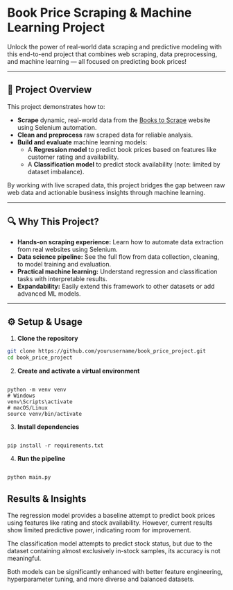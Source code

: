 # Book Price Scraping & Machine Learning Project

Unlock the power of real-world data scraping and predictive modeling with this end-to-end project that combines web scraping, data preprocessing, and machine learning — all focused on predicting book prices!

---

## 🚀 Project Overview

This project demonstrates how to:

- **Scrape** dynamic, real-world data from the [Books to Scrape](http://books.toscrape.com/) website using Selenium automation.
- **Clean and preprocess** raw scraped data for reliable analysis.
- **Build and evaluate** machine learning models:
  - A **Regression model** to predict book prices based on features like customer rating and availability.
  - A **Classification model** to predict stock availability (note: limited by dataset imbalance).

By working with live scraped data, this project bridges the gap between raw web data and actionable business insights through machine learning.

---

## 🔍 Why This Project?

- **Hands-on scraping experience:** Learn how to automate data extraction from real websites using Selenium.
- **Data science pipeline:** See the full flow from data collection, cleaning, to model training and evaluation.
- **Practical machine learning:** Understand regression and classification tasks with interpretable results.
- **Expandability:** Easily extend this framework to other datasets or add advanced ML models.


---

## ⚙️ Setup & Usage

1. **Clone the repository**

```bash
git clone https://github.com/yourusername/book_price_project.git
cd book_price_project

```

2. **Create and activate a virtual environment**

```

python -m venv venv
# Windows
venv\Scripts\activate
# macOS/Linux
source venv/bin/activate

````

3. **Install dependencies**

```

pip install -r requirements.txt

````
4. **Run the pipeline**

```

python main.py

````

## Results & Insights
The regression model provides a baseline attempt to predict book prices using features like rating and stock availability. However, current results show limited predictive power, indicating room for improvement.

The classification model attempts to predict stock status, but due to the dataset containing almost exclusively in-stock samples, its accuracy is not meaningful.

Both models can be significantly enhanced with better feature engineering, hyperparameter tuning, and more diverse and balanced datasets.